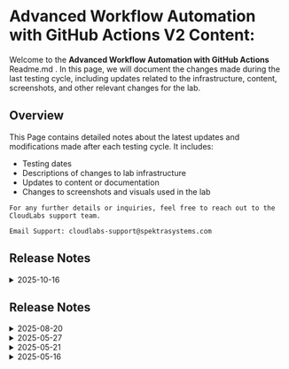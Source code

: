 # Advanced Workflow Automation with GitHub Actions V2 Content:

Welcome to the **Advanced Workflow Automation with GitHub Actions** Readme.md . In this page, we will document the changes made during the last testing cycle, including updates related to the infrastructure, content, screenshots, and other relevant changes for the lab.

## Overview

This Page contains detailed notes about the latest updates and modifications made after each testing cycle. It includes:

- Testing dates
- Descriptions of changes to lab infrastructure
- Updates to content or documentation
- Changes to screenshots and visuals used in the lab

`For any further details or inquiries, feel free to reach out to the CloudLabs support team.`

`Email Support: cloudlabs-support@spektrasystems.com`

## Release Notes

<details>
  <summary>2025-10-16</summary>

## Release Date: 2025-10-16

### Summary of Changes

Minor updates, including clearer UI screenshots and refined instructions for improved clarity and accuracy.   

### Infrastructure Changes

N/A

### Content Changes

N/A

### Screenshot Updates

- **Minor updates**: 

    - **Updated UI Screenshots**: Replaced screenshots to match the latest user interface.
      
### Testing Notes

- **Testing Date**: 2025-10-16

### Testing Scope 

 Conducted end-to-end architecture validation, cost estimation checks, and prerequisite verification.

---
</details>

## Release Notes

<details>
  <summary>2025-08-20</summary>

## Release Date: 2025-08-20

### Summary of Changes

Minor updates, including clearer UI screenshots and refined instructions for improved clarity and accuracy.   

### Infrastructure Changes

N/A

### Content Changes

N/A

### Screenshot Updates

- **Minor updates**: 

    - **Updated UI Screenshots**: Replaced screenshots to match the latest user interface.
      
### Testing Notes

- **Testing Date**: 2025-08-20

### Testing Scope 

 Conducted end-to-end architecture validation, cost estimation checks, and prerequisite verification.

---
</details>

<details>
   <summary>2025-05-27</summary>

### Release Date: 2025-05-27

## Infrastructure Changes

NA

## Content Changes

## Screenshot Updates

- **Change**: Updated and added screenshots at required steps

## Validation

All the validations are working fine as expected.

## Testing Notes

- **Testing Date**: 2025-05-27
- **Issues Found**: NA
- **Resolved Issues**: NA
---
</details>

<details>
   <summary>2025-05-21</summary>

### Release Date: 2025-05-21

## Infrastructure Changes

NA

## Content Changes

- **Change**:
    1. Updated lab guide with proper instructions.
    2. Tested the lab till Lab 5 as the issue in Lab 6 still exists.
    3. Validations steps are updated(organization name and PAT token needed) as the lab got updated with github SSO credentials and all of them are getting validated.

## Screenshot Updates

- **Change**: 

    1. Screenshots have been updated as per new UI changes and updated instructions.

## Testing Notes

- **Testing Date**: 2025-05-21
- **Issues Found**: NA
- **Resolved Issues**: NA

---
</details>


<details>
   <summary>2025-05-16</summary>

### Release Date: 2025-05-16

## Infrastructure Changes

1. Added Github SSO and updated the custom script 

## General Updates
- Included Multi-Factor Authentication (MFA) steps with updated screenshots in the **"Getting Started"** page.
- Updated all workflow names across relevant labs for consistency.
- Validation steps updated to require **organization name** and **Personal Access Token (PAT)** due to integration with **GitHub SSO**.
- Assigned names to all workflows, made necessary modifications to the workflow and YAML files, and updated the corresponding screenshots accordingly.

## Lab 1: Introduction to GitHub Actions
- Updated lab content with revised instructions and screenshots.
- Modified the `jobs.yml` file to align with content changes.
- 
## Lab 2: Building and Pushing Docker Images with GitHub Actions
- Created a new `docker.yml` file to configure a GitHub Actions workflow for building and pushing Docker images to **Azure Container Registry (ACR)**.
- Integrated steps to log in to ACR and push the Docker image.
- Validated successful deployment by browsing image content via **container instance Public IP**
## Lab 3: Security with GitHub Advanced Security
- Combined **Task 2 and Task 3** for better clarity and workflow.
- Removed **Dependabot scanning and alert enabling** steps.
- Updated **Task 3** steps to import the repository manually due to private organization settings (forking not allowed).
- Modified `package.json` file with necessary updates.
- Updated `nodejs_ci.yml` to include relevant `npm` packages.
- Revised `codeql-analysis.yml` and added **AI-based code scanning fix steps**.
## Lab 4 & Lab 5: OIDC and GitHub Deployment Best Practices
- Swapped the content between **Lab 4 and Lab 5**:
  - **OIDC Integration** moved to **Lab 5**
  - **Deployment Best Practices** content now in **Lab 4**
- Reordering aligned with current best practices for better learning flow.
- Updated workflow names accordingly.
## Lab 6: Final Integration and Validation
- Resolved all issues in Lab 6.
- Updated the screenshots and tested a new approach by forking the repository under a new organization and integrating it with Azure DevOps

## Content Changes

## Screenshot Updates

- **Change**: 

    1. Screenshots have been updated as per new UI changes and updated instructions.

## Testing Notes

- **Testing Date**: 2025-05-16
- **Resolved Issues**:
- Investigate the trigger issues in hello.yml. and fixed it
- The integration issue with Azure DevOps in Lab 6 has been resolved.
- 
---
</details>







